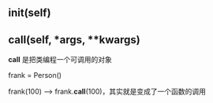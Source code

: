 

## __init__(self)


## __call__(self, *args, **kwargs)

__call__ 是把类编程一个可调用的对象

frank = Person()

frank(100) --> frank.__call__(100)，其实就是变成了一个函数的调用
